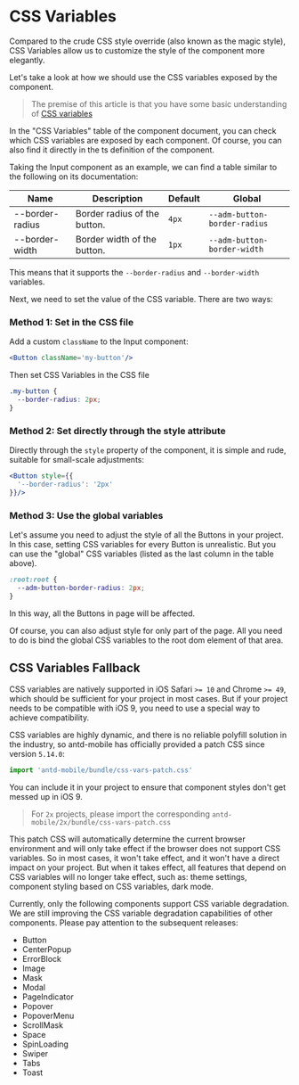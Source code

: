 # CSS Variables

Compared to the crude CSS style override (also known as the magic style), CSS Variables allow us to customize the style of the component more elegantly.

Let's take a look at how we should use the CSS variables exposed by the component.

> The premise of this article is that you have some basic understanding of [CSS variables](https://developer.mozilla.org/zh-CN/docs/Web/CSS/Using_CSS_custom_properties)

In the "CSS Variables" table of the component document, you can check which CSS variables are exposed by each component. Of course, you can also find it directly in the ts definition of the component.

Taking the Input component as an example, we can find a table similar to the following on its documentation:

| Name            | Description                  | Default | Global                       |
| --------------- | ---------------------------- | ------- | ---------------------------- |
| --border-radius | Border radius of the button. | `4px`   | `--adm-button-border-radius` |
| --border-width  | Border width of the button.  | `1px`   | `--adm-button-border-width`  |

This means that it supports the `--border-radius` and `--border-width` variables.

Next, we need to set the value of the CSS variable. There are two ways:

### Method 1: Set in the CSS file

Add a custom `className` to the Input component:

```jsx
<Button className='my-button'/>
```

Then set CSS Variables in the CSS file

```css
.my-button {
  --border-radius: 2px;
}
```

### Method 2: Set directly through the style attribute

Directly through the `style` property of the component, it is simple and rude, suitable for small-scale adjustments:

```jsx
<Button style={{
  '--border-radius': '2px'
}}/>
```

### Method 3: Use the global variables

Let's assume you need to adjust the style of all the Buttons in your project. In this case, setting CSS variables for every Button is unrealistic. But you can use the "global" CSS variables (listed as the last column in the table above).

```css
:root:root {
  --adm-button-border-radius: 2px;
}
```

In this way, all the Buttons in page will be affected.

Of course, you can also adjust style for only part of the page. All you need to do is bind the global CSS variables to the root dom element of that area.

## CSS Variables Fallback

CSS variables are natively supported in iOS Safari `>= 10` and Chrome `>= 49`, which should be sufficient for your project in most cases. But if your project needs to be compatible with iOS 9, you need to use a special way to achieve compatibility.

CSS variables are highly dynamic, and there is no reliable polyfill solution in the industry, so antd-mobile has officially provided a patch CSS since version `5.14.0`:

```js
import 'antd-mobile/bundle/css-vars-patch.css'
```

You can include it in your project to ensure that component styles don't get messed up in iOS 9.

> For `2x` projects, please import the corresponding `antd-mobile/2x/bundle/css-vars-patch.css`

This patch CSS will automatically determine the current browser environment and will only take effect if the browser does not support CSS variables. So in most cases, it won't take effect, and it won't have a direct impact on your project. But when it takes effect, all features that depend on CSS variables will no longer take effect, such as: theme settings, component styling based on CSS variables, dark mode.

Currently, only the following components support CSS variable degradation. We are still improving the CSS variable degradation capabilities of other components. Please pay attention to the subsequent releases:

- Button
- CenterPopup
- ErrorBlock
- Image
- Mask
- Modal
- PageIndicator
- Popover
- PopoverMenu
- ScrollMask
- Space
- SpinLoading
- Swiper
- Tabs
- Toast
